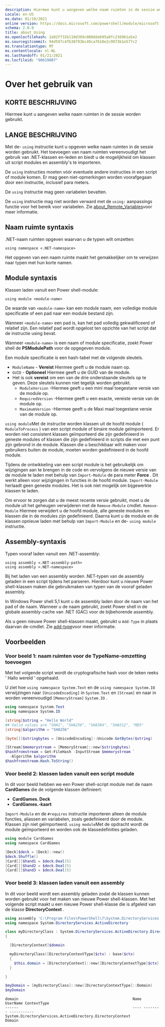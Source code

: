 ```yaml
---
description: Hiermee kunt u aangeven welke naam ruimten in de sessie worden gebruikt.
Locale: en-US
ms.date: 01/19/2021
online version: https://docs.microsoft.com/powershell/module/microsoft.powershell.core/about/about_using?view=powershell-5.1&WT.mc_id=ps-gethelp
schema: 2.0.0
title: about_Using
ms.openlocfilehash: 2a02ff32b110d369c080dde695a8fc2369b1a5e2
ms.sourcegitcommit: 94d597c4fb38793bc49ca7610e2c9973b1e577c2
ms.translationtype: MT
ms.contentlocale: nl-NL
ms.lasthandoff: 01/21/2021
ms.locfileid: "98619887"
---
```

# <a name="about-using"></a>Over het gebruik van

## <a name="short-description"></a>KORTE BESCHRIJVING
Hiermee kunt u aangeven welke naam ruimten in de sessie worden gebruikt.

## <a name="long-description"></a>LANGE BESCHRIJVING

Met de- `using` instructie kunt u opgeven welke naam ruimten in de sessie worden gebruikt. Het toevoegen van naam ruimten vereenvoudigt het gebruik van .NET-klassen en-leden en biedt u de mogelijkheid om klassen uit script modules en assembly's te importeren.

De `using` instructies moeten vóór eventuele andere instructies in een script of module komen. Er mag geen niet-opmerkingen worden voorafgegaan door een instructie, inclusief para meters.

De `using` instructie mag geen variabelen bevatten.

De `using` instructie mag niet worden verward met de `using:` aanpassings functie voor het bereik voor variabelen. Zie [about_Remote_Variables](about_Remote_Variables.md)voor meer informatie.

## <a name="namespace-syntax"></a>Naam ruimte syntaxis

.NET-naam ruimten opgeven waarvan u de typen wilt omzetten:

```
using namespace <.NET-namespace>
```

Het opgeven van een naam ruimte maakt het gemakkelijker om te verwijzen naar typen met hun korte namen.

## <a name="module-syntax"></a>Module syntaxis

Klassen laden vanuit een Power shell-module:

```
using module <module-name>
```

De waarde van `<module-name>` kan een module naam, een volledige module specificatie of een pad naar een module bestand zijn.

Wanneer `<module-name>` een pad is, kan het pad volledig gekwalificeerd of relatief zijn. Een relatief pad wordt opgelost ten opzichte van het script dat de instructie using bevat.

Wanneer `<module-name>` is een naam of module specificatie, zoekt Power shell de **PSModulePath** voor de opgegeven module.

Een module specificatie is een hash-tabel met de volgende sleutels.

- `ModuleName` - **Vereist** Hiermee geeft u de module naam op.
- `GUID` - **Optioneel** Hiermee geeft u de GUID van de module.
- Het is ook **vereist** om een van de drie onderstaande sleutels op te geven. Deze sleutels kunnen niet tegelijk worden gebruikt.
  - `ModuleVersion` -Hiermee geeft u een mini maal toegestane versie van de module op.
  - `RequiredVersion` -Hiermee geeft u een exacte, vereiste versie van de module op.
  - `MaximumVersion` -Hiermee geeft u de Maxi maal toegestane versie van de module op.

`using module`Met de instructie worden klassen uit de hoofd module ( `ModuleToProcess` ) van een script module of binaire module geïmporteerd. Er worden niet consistent klassen geïmporteerd die zijn gedefinieerd in geneste modules of klassen die zijn gedefinieerd in scripts die met een punt zijn gebrond in de module. Klassen die u beschikbaar wilt maken voor gebruikers buiten de module, moeten worden gedefinieerd in de hoofd module.

Tijdens de ontwikkeling van een script module is het gebruikelijk om wijzigingen aan te brengen in de code en vervolgens de nieuwe versie van de module te laden met behulp van `Import-Module` de para meter **Force** . Dit werkt alleen voor wijzigingen in functies in de hoofd module. `Import-Module` herlaadt geen geneste modules. Het is ook niet mogelijk om bijgewerkte klassen te laden.

Om ervoor te zorgen dat u de meest recente versie gebruikt, moet u de module uit het geheugen verwijderen met de `Remove-Module` cmdlet. `Remove-Module` Hiermee verwijdert u de hoofd module, alle geneste modules en klassen die in de modules zijn gedefinieerd. Daarna kunt u de module en de klassen opnieuw laden met behulp van `Import-Module` en de- `using module` instructie.

## <a name="assembly-syntax"></a>Assembly-syntaxis

Typen vooraf laden vanuit een .NET-assembly:

```
using assembly <.NET-assembly-path>
using assembly <.NET-namespace>
```

Bij het laden van een assembly worden .NET-typen van de assembly geladen in een script tijdens het parseren. Hierdoor kunt u nieuwe Power shell-klassen maken die gebruikmaken van typen van de vooraf geladen assembly.

In Windows Power shell 5,1 kunt u de assembly laden door de naam van het pad of de naam. Wanneer u de naam gebruikt, zoekt Power shell in de globale assembly-cache van .NET (GAC) voor de bijbehorende assembly.

Als u geen nieuwe Power shell-klassen maakt, gebruikt u `Add-Type` in plaats daarvan de-cmdlet. Zie [add-type](xref:Microsoft.PowerShell.Utility.Add-Type)voor meer informatie.

## <a name="examples"></a>Voorbeelden

### <a name="example-1---add-namespaces-for-typename-resolution"></a>Voor beeld 1: naam ruimten voor de TypeName-omzetting toevoegen

Met het volgende script wordt de cryptografische hash voor de teken reeks ' Hallo wereld ' opgehaald.

U ziet hoe `using namespace System.Text` en de `using namespace System.IO` verwijzingen naar `[UnicodeEncoding]` in `System.Text` en `[Stream]` en naar in worden vereenvoudigd `[MemoryStream]` `System.IO` .

```powershell
using namespace System.Text
using namespace System.IO

[string]$string = "Hello World"
## Valid values are "SHA1", "SHA256", "SHA384", "SHA512", "MD5"
[string]$algorithm = "SHA256"

[byte[]]$stringbytes = [UnicodeEncoding]::Unicode.GetBytes($string)

[Stream]$memorystream = [MemoryStream]::new($stringbytes)
$hashfromstream = Get-FileHash -InputStream $memorystream `
  -Algorithm $algorithm
$hashfromstream.Hash.ToString()
```

### <a name="example-2---load-classes-from-a-script-module"></a>Voor beeld 2: klassen laden vanuit een script module

In dit voor beeld hebben we een Power shell-script module met de naam **CardGames** die de volgende klassen definieert:

- **CardGames. Deck**
- **CardGames.-kaart**

`Import-Module` en de `#requires` instructie importeren alleen de module functies, aliassen en variabelen, zoals gedefinieerd door de module. Klassen zijn niet geïmporteerd. `using module`Met de opdracht wordt de module geïmporteerd en worden ook de klassedefinities geladen.

```powershell
using module CardGames
using namespace CardGames

[Deck]$deck = [Deck]::new()
$deck.Shuffle()
[Card[]]$hand1 = $deck.Deal(5)
[Card[]]$hand2 = $deck.Deal(5)
[Card[]]$hand3 = $deck.Deal(5)
```

### <a name="example-3---load-classes-from-an-assembly"></a>Voor beeld 3: klassen laden vanuit een assembly

In dit voor beeld wordt een assembly geladen zodat de klassen kunnen worden gebruikt voor het maken van nieuwe Power shell-klassen. Met het volgende script maakt u een nieuwe Power shell-klasse die is afgeleid van de klasse **DirectoryContext** .

```powershell
using assembly 'C:\Program Files\PowerShell\7\System.DirectoryServices.dll'
using namespace System.DirectoryServices.ActiveDirectory

class myDirectoryClass : System.DirectoryServices.ActiveDirectory.DirectoryContext
{

  [DirectoryContext]$domain

  myDirectoryClass([DirectoryContextType]$ctx) : base($ctx)
  {
    $this.domain = [DirectoryContext]::new([DirectoryContextType]$ctx)
  }

}

$myDomain = [myDirectoryClass]::new([DirectoryContextType]::Domain)
$myDomain
```

```Output
domain                                                    Name UserName ContextType
------                                                    ---- -------- -----------
System.DirectoryServices.ActiveDirectory.DirectoryContext                    Domain
```
